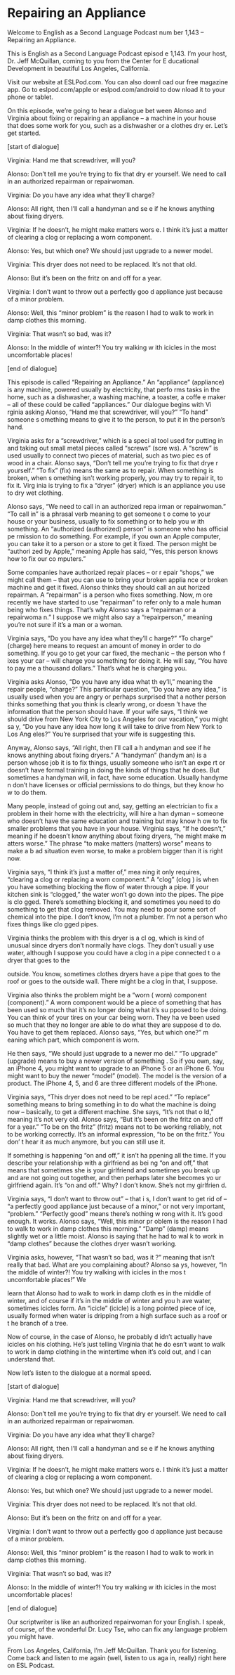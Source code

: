 # Repairing an Appliance

Welcome to English as a Second Language Podcast num ber 1,143 – Repairing an Appliance.

This is English as a Second Language Podcast episod e 1,143. I’m your host, Dr. Jeff McQuillan, coming to you from the Center for E ducational Development in beautiful Los Angeles, California.

Visit our website at ESLPod.com. You can also downl oad our free magazine app. Go to eslpod.com/apple or eslpod.com/android to dow nload it to your phone or tablet.

On this episode, we’re going to hear a dialogue bet ween Alonso and Virginia about fixing or repairing an appliance – a machine in your house that does some work for you, such as a dishwasher or a clothes dry er. Let’s get started.

[start of dialogue]

Virginia: Hand me that screwdriver, will you?

Alonso: Don’t tell me you’re trying to fix that dry er yourself. We need to call in an authorized repairman or repairwoman.

Virginia: Do you have any idea what they’ll charge?

Alonso: All right, then I’ll call a handyman and se e if he knows anything about fixing dryers.

Virginia: If he doesn’t, he might make matters wors e. I think it’s just a matter of clearing a clog or replacing a worn component.

Alonso: Yes, but which one? We should just upgrade to a newer model.

Virginia: This dryer does not need to be replaced. It’s not that old.

Alonso: But it’s been on the fritz on and off for a  year.

Virginia: I don’t want to throw out a perfectly goo d appliance just because of a minor problem.

Alonso: Well, this “minor problem” is the reason I had to walk to work in damp clothes this morning.

Virginia: That wasn’t so bad, was it?

Alonso: In the middle of winter?! You try walking w ith icicles in the most uncomfortable places!

[end of dialogue]

This episode is called “Repairing an Appliance.” An  “appliance” (appliance) is any machine, powered usually by electricity, that perfo rms tasks in the home, such as a dishwasher, a washing machine, a toaster, a coffe e maker – all of these could be called “appliances.” Our dialogue begins with Vi rginia asking Alonso, “Hand me that screwdriver, will you?” “To hand” someone s omething means to give it to the person, to put it in the person’s hand.

Virginia asks for a “screwdriver,” which is a speci al tool used for putting in and taking out small metal pieces called “screws” (scre ws). A “screw” is used usually to connect two pieces of material, such as two piec es of wood in a chair. Alonso says, “Don’t tell me you’re trying to fix that drye r yourself.” “To fix” (fix) means the same as to repair. When something is broken, when s omething isn’t working properly, you may try to repair it, to fix it. Virg inia is trying to fix a “dryer” (dryer) which is an appliance you use to dry wet clothing.

Alonso says, “We need to call in an authorized repa irman or repairwoman.” “To call in” is a phrasal verb meaning to get someone t o come to your house or your business, usually to fix something or to help you w ith something. An “authorized (authorized) person” is someone who has official pe rmission to do something. For example, if you own an Apple computer, you can take it to a person or a store to get it fixed. The person might be “authori zed by Apple,” meaning Apple has said, “Yes, this person knows how to fix our co mputers.”

Some companies have authorized repair places – or r epair “shops,” we might call them – that you can use to bring your broken applia nce or broken machine and get it fixed. Alonso thinks they should call an aut horized repairman. A “repairman” is a person who fixes something. Now, m ore recently we have started to use “repairman” to refer only to a male human being who fixes things. That’s why Alonso says a “repairman or a repairwoma n.” I suppose we might also say a “repairperson,” meaning you’re not sure if it’s a man or a woman.

Virginia says, “Do you have any idea what they’ll c harge?” “To charge” (charge) here means to request an amount of money in order to do something. If you go to get your car fixed, the mechanic – the person who f ixes your car – will charge you something for doing it. He will say, “You have to pay me a thousand dollars.” That’s what he is charging you.

Virginia asks Alonso, “Do you have any idea what th ey’ll,” meaning the repair people, “charge?” This particular question, “Do you  have any idea,” is usually used when you are angry or perhaps surprised that a nother person thinks something that you think is clearly wrong, or doesn ’t have the information that the person should have. If your wife says, “I think we should drive from New York City to Los Angeles for our vacation,” you might sa y, “Do you have any idea how long it will take to drive from New York to Los Ang eles?” You’re surprised that your wife is suggesting this.

Anyway, Alonso says, “All right, then I’ll call a h andyman and see if he knows anything about fixing dryers.” A “handyman” (handym an) is a person whose job it is to fix things, usually someone who isn’t an expe rt or doesn’t have formal training in doing the kinds of things that he does.  But sometimes a handyman will, in fact, have some education. Usually handyme n don’t have licenses or official permissions to do things, but they know ho w to do them.

Many people, instead of going out and, say, getting  an electrician to fix a problem in their home with the electricity, will hire a han dyman – someone who doesn’t have the same education and training but may know h ow to fix smaller problems that you have in your house. Virginia says, “If he doesn’t,” meaning if he doesn’t know anything about fixing dryers, “he might make m atters worse.” The phrase “to make matters (matters) worse” means to make a b ad situation even worse, to make a problem bigger than it is right now.

Virginia says, “I think it’s just a matter of,” mea ning it only requires, “clearing a clog or replacing a worn component.” A “clog” (clog ) is when you have something blocking the flow of water through a pipe. If your kitchen sink is “clogged,” the water won’t go down into the pipes. The pipe is clo gged. There’s something blocking it, and sometimes you need to do something  to get that clog removed. You may need to pour some sort of chemical into the  pipe. I don’t know, I’m not a plumber. I’m not a person who fixes things like clo gged pipes.

Virginia thinks the problem with this dryer is a cl og, which is kind of unusual since dryers don’t normally have clogs. They don’t usuall y use water, although I suppose you could have a clog in a pipe connected t o a dryer that goes to the

outside. You know, sometimes clothes dryers have a pipe that goes to the roof or goes to the outside wall. There might be a clog in that, I suppose.

Virginia also thinks the problem might be a “worn ( worn) component (component).” A worn component would be a piece of something that has been used so much that it’s no longer doing what it’s su pposed to be doing. You can think of your tires on your car being worn. They ha ve been used so much that they no longer are able to do what they are suppose d to do. You have to get them replaced. Alonso says, “Yes, but which one?” m eaning which part, which component is worn.

He then says, “We should just upgrade to a newer mo del.” “To upgrade” (upgrade) means to buy a newer version of something . So if you own, say, an iPhone 4, you might want to upgrade to an iPhone 5 or an iPhone 6. You might want to buy the newer “model” (model). The model is  the version of a product. The iPhone 4, 5, and 6 are three different models of the iPhone.

Virginia says, “This dryer does not need to be repl aced.” “To replace” something means to bring something in to do what the machine is doing now – basically, to get a different machine. She says, “It’s not that o ld,” meaning it’s not very old. Alonso says, “But it’s been on the fritz on and off  for a year.” “To be on the fritz” (fritz) means not to be working reliably, not to be  working correctly. It’s an informal expression, “to be on the fritz.” You don’ t hear it as much anymore, but you can still use it.

If something is happening “on and off,” it isn’t ha ppening all the time. If you describe your relationship with a girlfriend as bei ng “on and off,” that means that sometimes she is your girlfriend and sometimes you break up and are not going out together, and then perhaps later she becomes yo ur girlfriend again. It’s “on and off.” Why? I don’t know. She’s not my girlfrien d.

Virginia says, “I don’t want to throw out” – that i s, I don’t want to get rid of – “a perfectly good appliance just because of a minor,” or not very important, “problem.” “Perfectly good” means there’s nothing w rong with it. It’s good enough. It works. Alonso says, “Well, this minor pr oblem is the reason I had to walk to work in damp clothes this morning.” “Damp” (damp) means slightly wet or a little moist. Alonso is saying that he had to wal k to work in “damp clothes” because the clothes dryer wasn’t working.

Virginia asks, however, “That wasn’t so bad, was it ?” meaning that isn’t really that bad. What are you complaining about? Alonso sa ys, however, “In the middle of winter?! You try walking with icicles in the mos t uncomfortable places!” We

learn that Alonso had to walk to work in damp cloth es in the middle of winter, and of course if it’s in the middle of winter and you h ave water, sometimes icicles form. An “icicle” (icicle) is a long pointed piece of ice, usually formed when water is dripping from a high surface such as a roof or t he branch of a tree.

Now of course, in the case of Alonso, he probably d idn’t actually have icicles on his clothing. He’s just telling Virginia that he do esn’t want to walk to work in damp clothing in the wintertime when it’s cold out, and I can understand that.

Now let’s listen to the dialogue at a normal speed.

[start of dialogue]

Virginia: Hand me that screwdriver, will you?

Alonso: Don’t tell me you’re trying to fix that dry er yourself. We need to call in an authorized repairman or repairwoman.

Virginia: Do you have any idea what they’ll charge?

Alonso: All right, then I’ll call a handyman and se e if he knows anything about fixing dryers.

Virginia: If he doesn’t, he might make matters wors e. I think it’s just a matter of clearing a clog or replacing a worn component.

Alonso: Yes, but which one? We should just upgrade to a newer model.

Virginia: This dryer does not need to be replaced. It’s not that old.

Alonso: But it’s been on the fritz on and off for a  year.

Virginia: I don’t want to throw out a perfectly goo d appliance just because of a minor problem.

Alonso: Well, this “minor problem” is the reason I had to walk to work in damp clothes this morning.

Virginia: That wasn’t so bad, was it?

Alonso: In the middle of winter?! You try walking w ith icicles in the most uncomfortable places!

 [end of dialogue]

Our scriptwriter is like an authorized repairwoman for your English. I speak, of course, of the wonderful Dr. Lucy Tse, who can fix any language problem you might have.

From Los Angeles, California, I’m Jeff McQuillan. Thank you for listening. Come back and listen to me again (well, listen to us aga in, really) right here on ESL Podcast.

